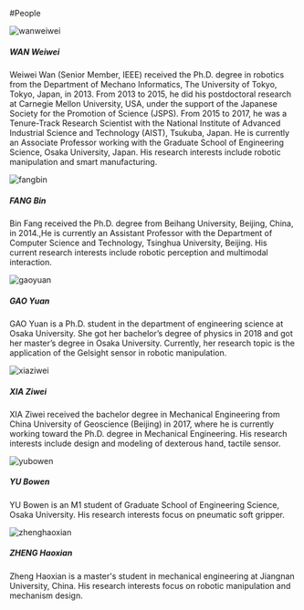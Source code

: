 
#People
</n>

<div class="card mb-3" style="width: 500px;">
  <div class="row no-gutters">
    <div class="col-md-4">
      <img src="/imgs/WanWeiwei.jpg" class="card-img" alt="wanweiwei">
    </div>
    <div class="col-md-8">
      <div class="card-body">
        <h5 class="card-title">WAN Weiwei</h5>
        <p class="card-text">Weiwei Wan (Senior Member, IEEE) received the Ph.D. degree in robotics from the Department of Mechano Informatics, The University of Tokyo, Tokyo, Japan, in 2013. From 2013 to 2015, he did his postdoctoral research at Carnegie Mellon University, USA, under the support of the Japanese Society for the Promotion of Science (JSPS). From 2015 to 2017, he was a Tenure-Track Research Scientist with the National Institute of Advanced Industrial Science and Technology (AIST), Tsukuba, Japan. He is currently an Associate Professor working with the Graduate School of Engineering Science, Osaka University, Japan. His research interests include robotic manipulation and smart manufacturing.</p>
      </div>
    </div>
  </div>
</div>



<div class="card mb-3" style="width: 500px;">
  <div class="row no-gutters">
    <div class="col-md-4">
      <img src="/imgs/FangBin.jpg" class="card-img" alt="fangbin">
    </div>
    <div class="col-md-8">
      <div class="card-body">
        <h5 class="card-title">FANG Bin</h5>
        <p class="card-text">Bin Fang received the Ph.D. degree from Beihang University, Beijing, China, in 2014.,He is currently an Assistant Professor with the Department of Computer Science and Technology, Tsinghua University, Beijing. His current research interests include robotic perception and multimodal interaction.</p>
      </div>
    </div>
  </div>
</div>



<div class="card mb-3" style="max-width: 700px;">
  <div class="row no-gutters">
    <div class="col-md-4">
      <img src="/imgs/GaoYuan.jpg" class="card-img" alt="gaoyuan">
    </div>
    <div class="col-md-8">
      <div class="card-body">
        <h5 class="card-title">GAO Yuan</h5>
        <p class="card-text">GAO Yuan is a Ph.D. student in the department of engineering science at Osaka University. She got her bachelor’s degree of physics in 2018 and got her master’s degree in Osaka University. Currently, her research topic is the application of the Gelsight sensor in robotic manipulation.</p>
      </div>
    </div>
  </div>
</div>




<div class="card mb-3" style="max-width: 700px;">
  <div class="row no-gutters">
    <div class="col-md-4">
      <img src="/imgs/XiaZiwei.png" class="card-img" alt="xiaziwei">
    </div>
    <div class="col-md-8">
      <div class="card-body">
        <h5 class="card-title">XIA Ziwei</h5>
        <p class="card-text">XIA Ziwei received the bachelor degree in Mechanical Engineering from China University of Geoscience (Beijing) in 2017, where he is currently working toward the Ph.D. degree in Mechanical Engineering. His research interests include design and modeling of dexterous hand, tactile sensor.</p>
      </div>
    </div>
  </div>
</div>





<div class="card mb-3" style="max-width: 700px;">
  <div class="row no-gutters">
    <div class="col-md-4">
      <img src="/imgs/YuBowen.jpg" class="card-img" alt="yubowen">
    </div>
    <div class="col-md-8">
      <div class="card-body">
        <h5 class="card-title">YU Bowen</h5>
        <p class="card-text">YU Bowen is an M1 student of Graduate School of Engineering Science, Osaka University. His research interests focus on pneumatic soft gripper. </p>
      </div>
    </div>
  </div>
</div>







<div class="card mb-3" style="max-width: 700px;">
  <div class="row no-gutters">
    <div class="col-md-4">
      <img src="/imgs/ZhengHaoxian.jpg" class="card-img" alt="zhenghaoxian">
    </div>
    <div class="col-md-8">
      <div class="card-body">
        <h5 class="card-title">ZHENG Haoxian</h5>
        <p class="card-text">Zheng Haoxian is a master's student in mechanical engineering at Jiangnan University, China. His research interests focus on robotic manipulation and mechanism design.</p>
      </div>
    </div>
  </div>
</div>


